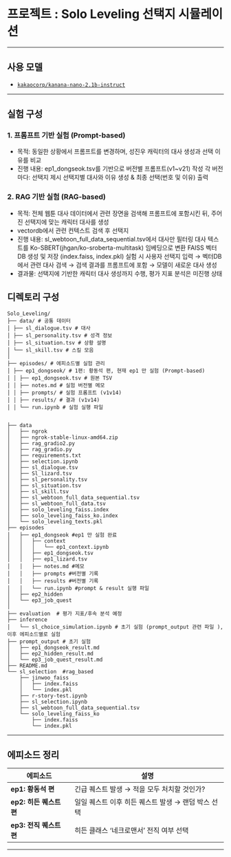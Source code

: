 
# 프로젝트 : Solo Leveling 선택지 시뮬레이션
---

## 사용 모델
- [`kakaocorp/kanana-nano-2.1b-instruct`](https://huggingface.co/kakaocorp/kanana-nano-2.1b-instruct)
---
## 실험 구성
### 1. 프롬프트 기반 실험 (Prompt-based)
- 목적: 동일한 상황에서 프롬프트를 변경하며, 성진우 캐릭터의 대사 생성과 선택 이유를 비교
- 진행 내용:
ep1_dongseok.tsv를 기반으로 버전별 프롬프트(v1~v21) 작성
각 버전마다: 선택지 제시 선택지별 대사와 이유 생성 & 최종 선택(번호 및 이유) 출력

### 2. RAG 기반 실험 (RAG-based)
- 목적: 전체 웹툰 대사 데이터에서 관련 장면을 검색해 프롬프트에 포함시킨 뒤, 주어진 선택지에 맞는 캐릭터 대사를 생성
- vectordb에서 관련 컨텍스트 검색 후 선택지
- 진행 내용:
sl_webtoon_full_data_sequential.tsv에서 대사만 필터링
대사 텍스트를 Ko-SBERT(jhgan/ko-sroberta-multitask) 임베딩으로 변환
FAISS 벡터DB 생성 및 저장 (index.faiss, index.pkl)
실험 시 사용자 선택지 입력 → 벡터DB에서 관련 대사 검색 → 검색 결과를 프롬프트에 포함 → 모델이 새로운 대사 생성
- 결과물:
선택지에 기반한 캐릭터 대사 생성까지 수행,  평가 지표 분석은 미진행 상태

##  디렉토리 구성

```
Solo_Leveling/
├── data/ # 공통 데이터
│ ├── sl_dialogue.tsv # 대사
│ ├── sl_personality.tsv # 성격 정보
│ ├── sl_situation.tsv # 상황 설명
│ └── sl_skill.tsv # 스킬 모음
│
├── episodes/ # 에피소드별 실험 관리
│ ├── ep1_dongseok/ # 1편: 황동석 편, 현재 ep1 만 실험 (Prompt-based)
│ │ ├── ep1_dongseok.tsv # 원본 TSV
│ │ ├── notes.md # 실험 버전별 메모
│ │ ├── prompts/ # 실험 프롬프트 (v1v14)
│ │ ├── results/ # 결과 (v1v14)
│ │ └── run.ipynb # 실험 실행 파일


├── data
│   ├── ngrok
│   ├── ngrok-stable-linux-amd64.zip
│   ├── rag_gradio2.py
│   ├── rag_gradio.py
│   ├── requirements.txt
│   ├── selection.ipynb
│   ├── sl_dialogue.tsv
│   ├── Sl_lizard.tsv
│   ├── sl_personality.tsv
│   ├── sl_situation.tsv
│   ├── sl_skill.tsv
│   ├── sl_webtoon_full_data_sequential.tsv
│   ├── sl_webtoon_full_data.tsv
│   ├── solo_leveling_faiss.index
│   ├── solo_leveling_faiss_ko.index
│   └── solo_leveling_texts.pkl
├── episodes
│   ├── ep1_dongseok #ep1 만 실험 완료
│   │   ├── context
│   │   │   └── ep1_context.ipynb
│   │   ├── ep1_dongseok.tsv
│   │   ├── ep1_lizard.tsv
│   │   ├── notes.md #메모
│   │   ├── prompts #버전별 기록 
│   │   ├── results #버전별 기록
│   │   └── run.ipynb #prompt & result 실행 파일 
│   ├── ep2_hidden
│   └── ep3_job_quest
│    
├── evaluation  # 평가 지표/후속 분석 예정
├── inference
│   └── sl_choice_simulation.ipynb # 초기 실험 (prompt_output 관련 파일 ), 이후 에피소드별로 실험
├── prompt_output # 초기 실험 
│   ├── ep1_dongseok_result.md
│   ├── ep2_hidden_result.md
│   └── ep3_job_quest_result.md
├── README.md
└── sl_selection  #rag_based 
    ├── jinwoo_faiss
    │   ├── index.faiss
    │   └── index.pkl
    ├── r-story-test.ipynb
    ├── sl_selection.ipynb
    ├── sl_webtoon_full_data_sequential.tsv
    └── solo_leveling_faiss_ko
        ├── index.faiss
        └── index.pkl
```

---

## 에피소드 정리

| 에피소드 | 설명 |
|----------|------|
| **ep1: 황동석 편** | 긴급 퀘스트 발생 → 적을 모두 처치할 것인가? |
| **ep2: 히든 퀘스트 편** | 일일 퀘스트 이후 히든 퀘스트 발생 → 랜덤 박스 선택 |
| **ep3: 전직 퀘스트 편** | 히든 클래스 ‘네크로맨서’ 전직 여부 선택 |

---

